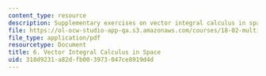 ```yaml
---
content_type: resource
description: Supplementary exercises on vector integral calculus in space.
file: https://ol-ocw-studio-app-qa.s3.amazonaws.com/courses/18-02-multivariable-calculus-fall-2007/318d9231a82dfb003973047ce8919d4d_vect_intgrl_calc.pdf
file_type: application/pdf
resourcetype: Document
title: 6. Vector Integral Calculus in Space
uid: 318d9231-a82d-fb00-3973-047ce8919d4d
---
```

